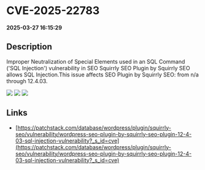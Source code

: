 # CVE-2025-22783

**2025-03-27 16:15:29**

## Description
Improper Neutralization of Special Elements used in an SQL Command ('SQL Injection') vulnerability in SEO Squirrly SEO Plugin by Squirrly SEO allows SQL Injection.This issue affects SEO Plugin by Squirrly SEO: from n/a through 12.4.03.

![](https://img.shields.io/static/v1?label=Score&message=8.5&color=red)
![](https://img.shields.io/static/v1?label=Severity&message=HIGH&color=red)
![](https://img.shields.io/static/v1?label=CWE&message=SQL&color=green)

## Links
- [https://patchstack.com/database/wordpress/plugin/squirrly-seo/vulnerability/wordpress-seo-plugin-by-squirrly-seo-plugin-12-4-03-sql-injection-vulnerability?_s_id=cve](https://patchstack.com/database/wordpress/plugin/squirrly-seo/vulnerability/wordpress-seo-plugin-by-squirrly-seo-plugin-12-4-03-sql-injection-vulnerability?_s_id=cve)
